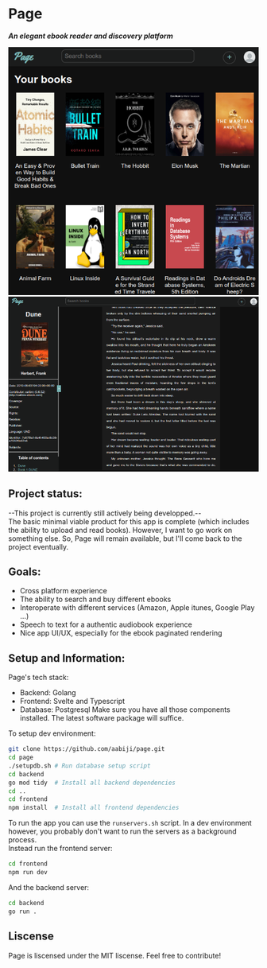 # Page
***An elegant ebook reader and discovery platform***  

![Home page view](screenshots/home-page.png)
![Read page view](screenshots/read-page.png)

## Project status:
--This project is currently still actively being developped.--  
The basic minimal viable product for this app is 
complete (which includes the ability to upload and read books).
However, I want to go work on something else. So, Page will
remain available, but I'll come back to the project eventually.

## Goals:
- Cross platform experience
- The ability to search and buy different ebooks
- Interoperate with different services (Amazon, Apple itunes, Google Play ...)
- Speech to text for a authentic audiobook experience
- Nice app UI/UX, especially for the ebook paginated rendering

## Setup and Information:
Page's tech stack:
- Backend: Golang
- Frontend: Svelte and Typescript
- Database: Postgresql
Make sure you have all those components installed.
The latest software package will suffice.

To setup dev environment:
```bash
git clone https://github.com/aabiji/page.git
cd page
./setupdb.sh # Run database setup script
cd backend
go mod tidy  # Install all backend dependencies
cd ..
cd frontend
npm install  # Install all frontend dependencies
```

To run the app you can use the ```runservers.sh``` script.
In a dev environment however, you probably don't want to run
the servers as a background process.  
Instead run the frontend server:
```bash
cd frontend
npm run dev
```
And the backend server:
```bash
cd backend
go run .
```

## Liscense
Page is liscensed under the MIT liscense. Feel free to contribute!